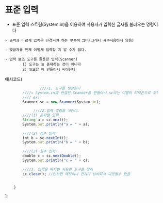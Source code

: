 # 표준 입력

   - 표준 입력 스트림(System.in)을 이용하여 사용자가 입력한 글자를 불러오는 명령이다 
	
    - 출력과 다르게 입력은 신경써야 하는 부분이 많다(그래서 자주사용하지 않음)
	
    - 몇글자를 언제 어떻게 입력할 지 알 수가 없다.
   
    - 입력 보조 도구를 활용한 입력(Scanner)
		    1) 도구는 늘 존재하는 것이 아니다
		    2) 필요할 때 만들어서 써야한다
  
예시코드)
```js
                ////1. 도구를 생성한다
		////= System.in과 연결된 Scanner를 만들어서 sc라는 이름의 리모콘으로 조작할 수 있게 준비해놔라(객체생성)
		//// ex)
		Scanner sc = new Scanner(System.in);
		
             ////2.입력 명령을 내린다.
		////(1) 문자열 입력
		String a = sc.next();
		System.out.println("a = " + a);
	
		////(2) 정수 입력
		int b = sc.nextInt();
		System.out.println("b = " + b);
	
		////(3) 실수 입력
		double c = sc.nextDouble();
		System.out.println("c = " + c);
	
		////3. 입력을 마치면 사용한 도구를 정리
		sc.close(); //안쓰면 메모리나 전기가 낭비되서 다운될수 있음
		
		
	}

}
```
